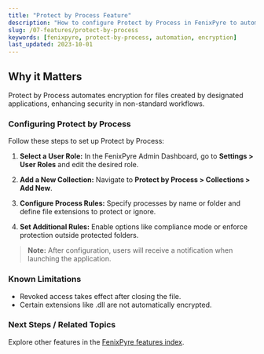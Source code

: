 ```yaml
---
title: "Protect by Process Feature"
description: "How to configure Protect by Process in FenixPyre to automate file encryption for specific applications."
slug: /07-features/protect-by-process
keywords: [fenixpyre, protect-by-process, automation, encryption]
last_updated: 2023-10-01
---
```


## Why it Matters
Protect by Process automates encryption for files created by designated applications, enhancing security in non-standard workflows.

### Configuring Protect by Process

Follow these steps to set up Protect by Process:

1. **Select a User Role:** In the FenixPyre Admin Dashboard, go to **Settings > User Roles** and edit the desired role.

2. **Add a New Collection:** Navigate to **Protect by Process > Collections > Add New**.
   <!-- IMG: ./media/07-features/pxp-collection.png | Alt: Adding a new Protect by Process collection -->

3. **Configure Process Rules:** Specify processes by name or folder and define file extensions to protect or ignore.

4. **Set Additional Rules:** Enable options like compliance mode or enforce protection outside protected folders.

> **Note:** After configuration, users will receive a notification when launching the application.

### Known Limitations
- Revoked access takes effect after closing the file.
- Certain extensions like .dll are not automatically encrypted.

### Next Steps / Related Topics
Explore other features in the [FenixPyre features index](/07-features/index.md).

